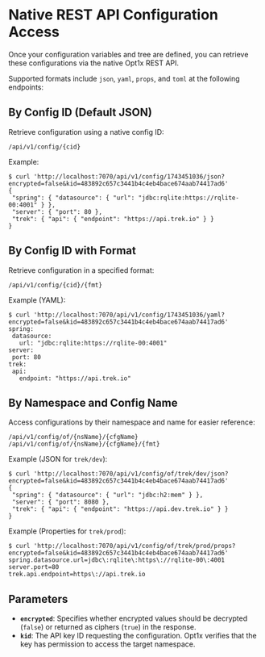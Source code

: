# Native REST API Configuration Access

Once your configuration variables and tree are defined, you can retrieve these configurations via the native Opt1x REST API.

Supported formats include `json`, `yaml`, `props`, and `toml` at the following endpoints:

## By Config ID (Default JSON)

Retrieve configuration using a native config ID:
```
/api/v1/config/{cid}
```

Example:
```
$ curl 'http://localhost:7070/api/v1/config/1743451036/json?encrypted=false&kid=483892c657c3441b4c4eb4bace674aab74417ad6'
{
 "spring": { "datasource": { "url": "jdbc:rqlite:https://rqlite-00:4001" } },
 "server": { "port": 80 },
 "trek": { "api": { "endpoint": "https://api.trek.io" } }
}
```

## By Config ID with Format

Retrieve configuration in a specified format:
```
/api/v1/config/{cid}/{fmt}
```

Example (YAML):
```
$ curl 'http://localhost:7070/api/v1/config/1743451036/yaml?encrypted=false&kid=483892c657c3441b4c4eb4bace674aab74417ad6'
spring:
 datasource:
   url: "jdbc:rqlite:https://rqlite-00:4001"
server:
 port: 80
trek:
 api:
   endpoint: "https://api.trek.io"
```

## By Namespace and Config Name

Access configurations by their namespace and name for easier reference:
```
/api/v1/config/of/{nsName}/{cfgName}
/api/v1/config/of/{nsName}/{cfgName}/{fmt}
```

Example (JSON for `trek/dev`):
```
$ curl 'http://localhost:7070/api/v1/config/of/trek/dev/json?encrypted=false&kid=483892c657c3441b4c4eb4bace674aab74417ad6'
{
 "spring": { "datasource": { "url": "jdbc:h2:mem" } },
 "server": { "port": 8080 },
 "trek": { "api": { "endpoint": "https://api.dev.trek.io" } }
}
```

Example (Properties for `trek/prod`):
```
$ curl 'http://localhost:7070/api/v1/config/of/trek/prod/props?encrypted=false&kid=483892c657c3441b4c4eb4bace674aab74417ad6'
spring.datasource.url=jdbc\:rqlite\:https\://rqlite-00\:4001
server.port=80
trek.api.endpoint=https\://api.trek.io
```

## Parameters

- **`encrypted`**: Specifies whether encrypted values should be decrypted (`false`) or returned as ciphers (`true`) in the response.
- **`kid`**: The API key ID requesting the configuration. Opt1x verifies that the key has permission to access the target namespace.
